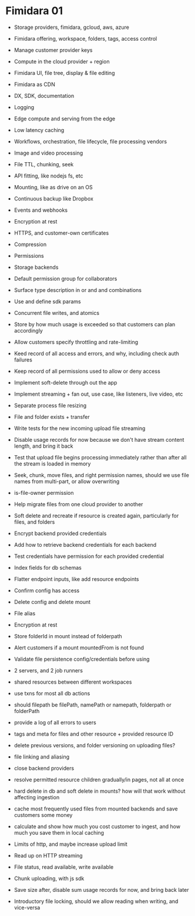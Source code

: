 # Fimidara 01

- Storage providers, fimidara, gcloud, aws, azure
- Fimidara offering, workspace, folders, tags, access control
- Manage customer provider keys
- Compute in the cloud provider + region
- Fimidara UI, file tree, display & file editing
- Fimidara as CDN
- DX, SDK, documentation
- Logging
- Edge compute and serving from the edge
- Low latency caching
- Workflows, orchestration, file lifecycle, file processing vendors
- Image and video processing
- File TTL, chunking, seek
- API fitting, like nodejs fs, etc
- Mounting, like as drive on an OS
- Continuous backup like Dropbox
- Events and webhooks
- Encryption at rest
- HTTPS, and customer-own certificates
- Compression

- Permissions
- Storage backends
- Default permission group for collaborators
- Surface type description in or and and combinations
- Use and define sdk params
- Concurrent file writes, and atomics
- Store by how much usage is exceeded so that customers can plan accordingly
- Allow customers specify throttling and rate-limiting
- Keed record of all access and errors, and why, including check auth failures
- Keep record of all permissions used to allow or deny access
- Implement soft-delete through out the app
- Implement streaming + fan out, use case, like listeners, live video, etc
- Separate process file resizing
- File and folder exists + transfer
- Write tests for the new incoming upload file streaming
- Disable usage records for now because we don't have stream content length, and bring it back
- Test that upload file begins processing immediately rather than after all the stream is loaded in memory
- Seek, chunk, move files, and right permission names, should we use file names from multi-part, or allow overwriting
- is-file-owner permission
- Help migrate files from one cloud provider to another
- Soft delete and recreate if resource is created again, particularly for files, and folders
- Encrypt backend provided credentials
- Add how to retrieve backend credentials for each backend
- Test credentials have permission for each provided credential
- Index fields for db schemas
- Flatter endpoint inputs, like add resource endpoints
- Confirm config has access
- Delete config and delete mount
- File alias
- Encryption at rest
- Store folderId in mount instead of folderpath
- Alert customers if a mount mountedFrom is not found
- Validate file persistence config/credentials before using
- 2 servers, and 2 job runners
- shared resources between different workspaces
- use txns for most all db actions
- should filepath be filePath, namePath or namepath, folderpath or folderPath
- provide a log of all errors to users
- tags and meta for files and other resource + provided resource ID
- delete previous versions, and folder versioning on uploading files?
- file linking and aliasing
- close backend providers
- resolve permitted resource children gradually/in pages, not all at once
- hard delete in db and soft delete in mounts? how will that work without affecting ingestion
- cache most frequently used files from mounted backends and save customers some money
- calculate and show how much you cost customer to ingest, and how much you save them in local caching

- Limits of http, and maybe increase upload limit
- Read up on HTTP streaming
- File status, read available, write available
- Chunk uploading, with js sdk
- Save size after, disable sum usage records for now, and bring back later
- Introductory file locking, should we allow reading when writing, and vice-versa
